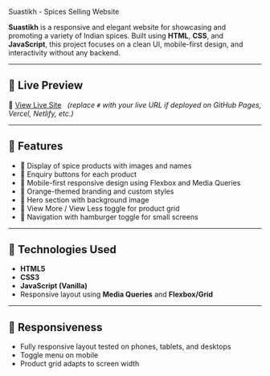  Suastikh - Spices Selling Website

**Suastikh** is a responsive and elegant website for showcasing and promoting a variety of Indian spices. Built using **HTML**, **CSS**, and **JavaScript**, this project focuses on a clean UI, mobile-first design, and interactivity without any backend.

---

## 📸 Live Preview

🔗 [View Live Site](#) &nbsp; *(replace `#` with your live URL if deployed on GitHub Pages, Vercel, Netlify, etc.)*

---

## 🚀 Features

- 🧂 Display of spice products with images and names
- 🧾 Enquiry buttons for each product
- 📱 Mobile-first responsive design using Flexbox and Media Queries
- 🌈 Orange-themed branding and custom styles
- 📸 Hero section with background image
- 🔄 View More / View Less toggle for product grid
- 🧭 Navigation with hamburger toggle for small screens

---

## 📁 Technologies Used

- **HTML5**
- **CSS3**
- **JavaScript (Vanilla)**
- Responsive layout using **Media Queries** and **Flexbox/Grid**

---

## 📱 Responsiveness

- Fully responsive layout tested on phones, tablets, and desktops
- Toggle menu on mobile
- Product grid adapts to screen width
